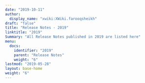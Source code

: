 ```yaml
---
date: "2019-10-11"
author:
  display_name: "xwiki:XWiki.farooqsheikh"
draft: "false"
title: "Release Notes - 2019"
linktitle: "2019"
Summary: "All Release Notes published in 2019 are listed here"
menu:
  docs:
    identifier: "2019"
    parent: "Release Notes"
    weight: "6"
lastmod: "2019-05-28"
layout: base-home
weight: "6"
---
```

